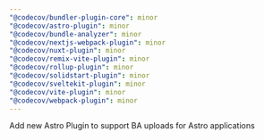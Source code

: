 ```yaml
---
"@codecov/bundler-plugin-core": minor
"@codecov/astro-plugin": minor
"@codecov/bundle-analyzer": minor
"@codecov/nextjs-webpack-plugin": minor
"@codecov/nuxt-plugin": minor
"@codecov/remix-vite-plugin": minor
"@codecov/rollup-plugin": minor
"@codecov/solidstart-plugin": minor
"@codecov/sveltekit-plugin": minor
"@codecov/vite-plugin": minor
"@codecov/webpack-plugin": minor
---
```


Add new Astro Plugin to support BA uploads for Astro applications
